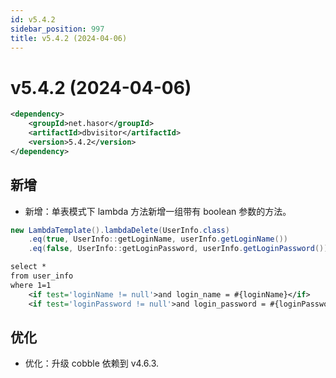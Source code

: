 ```yaml
---
id: v5.4.2
sidebar_position: 997
title: v5.4.2 (2024-04-06)
---
```


# v5.4.2 (2024-04-06)

```xml
<dependency>
    <groupId>net.hasor</groupId>
    <artifactId>dbvisitor</artifactId>
    <version>5.4.2</version>
</dependency>
```

## 新增
- 新增：单表模式下 lambda 方法新增一组带有 boolean 参数的方法。

```java title='用法'
new LambdaTemplate().lambdaDelete(UserInfo.class)
    .eq(true, UserInfo::getLoginName, userInfo.getLoginName())          // <-- 条件生效
    .eq(false, UserInfo::getLoginPassword, userInfo.getLoginPassword());// <-- 条件不生效
```

```xml title='替代作用'
select *
from user_info
where 1=1
    <if test='loginName != null'>and login_name = #{loginName}</if>
    <if test='loginPassword != null'>and login_password = #{loginPassword}</if>
```

## 优化
- 优化：升级 cobble 依赖到 v4.6.3.
